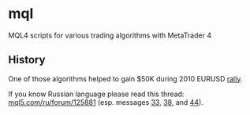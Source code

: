 # mql
MQL4 scripts for various trading algorithms with MetaTrader 4

## History

One of those algorithms helped to gain $50K during 2010 EURUSD [rally](https://www.exchangerates.org.uk/EUR-USD-spot-exchange-rates-history-2010.html).

If you know Russian language please read this thread: [mql5.com/ru/forum/125881](https://www.mql5.com/ru/forum/125881) (esp. messages [33](https://www.mql5.com/ru/forum/125881/page4#comment_3272189), [38](https://www.mql5.com/ru/forum/125881/page4#comment_3272194), and [44](https://www.mql5.com/ru/forum/125881/page5#comment_3272200)).
